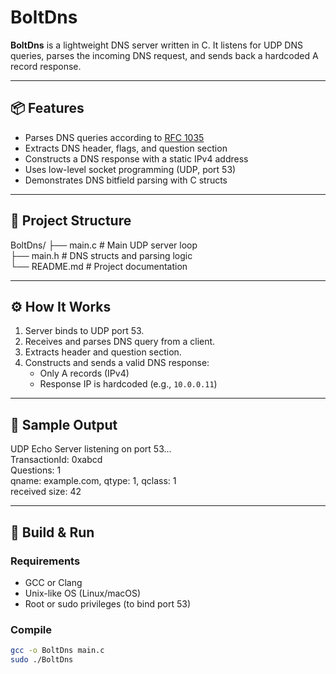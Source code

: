 # BoltDns

**BoltDns** is a lightweight DNS server written in C. It listens for UDP DNS queries, parses the incoming DNS request, and sends back a hardcoded A record response.

---

## 📦 Features

- Parses DNS queries according to [RFC 1035](https://tools.ietf.org/html/rfc1035)
- Extracts DNS header, flags, and question section
- Constructs a DNS response with a static IPv4 address
- Uses low-level socket programming (UDP, port 53)
- Demonstrates DNS bitfield parsing with C structs

---

## 📁 Project Structure

BoltDns/
├── main.c # Main UDP server loop  
├── main.h # DNS structs and parsing logic  
└── README.md # Project documentation  

---

## ⚙️ How It Works

1. Server binds to UDP port 53.
2. Receives and parses DNS query from a client.
3. Extracts header and question section.
4. Constructs and sends a valid DNS response:
   - Only A records (IPv4)
   - Response IP is hardcoded (e.g., `10.0.0.11`)

---

## 🧪 Sample Output

UDP Echo Server listening on port 53...  
TransactionId: 0xabcd  
Questions: 1  
qname: example.com, qtype: 1, qclass: 1  
received size: 42  


---

## 🧰 Build & Run

### Requirements

- GCC or Clang
- Unix-like OS (Linux/macOS)
- Root or sudo privileges (to bind port 53)

### Compile

```bash
gcc -o BoltDns main.c
sudo ./BoltDns

